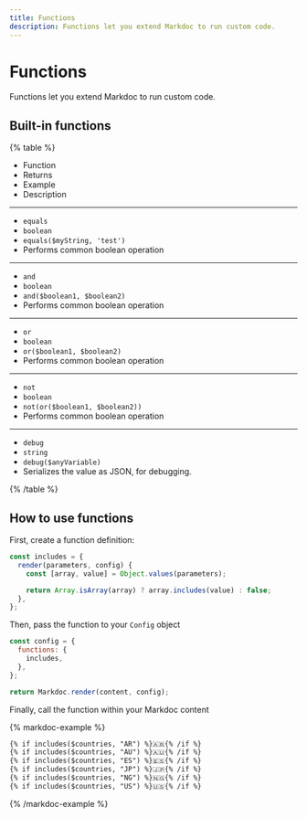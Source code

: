 ```yaml
---
title: Functions
description: Functions let you extend Markdoc to run custom code.
---
```


# Functions

Functions let you extend Markdoc to run custom code.

## Built-in functions

{% table %}

- Function
- Returns
- Example
- Description

---

- `equals`
- `boolean`
- `equals($myString, 'test')`
- Performs common boolean operation

---

- `and`
- `boolean`
- `and($boolean1, $boolean2)`
- Performs common boolean operation

---

- `or`
- `boolean`
- `or($boolean1, $boolean2)`
- Performs common boolean operation

---

- `not`
- `boolean`
- `not(or($boolean1, $boolean2))`
- Performs common boolean operation

---

- `debug`
- `string`
- `debug($anyVariable)`
- Serializes the value as JSON, for debugging.

{% /table %}

## How to use functions

First, create a function definition:

```js
const includes = {
  render(parameters, config) {
    const [array, value] = Object.values(parameters);

    return Array.isArray(array) ? array.includes(value) : false;
  },
};
```

Then, pass the function to your `Config` object

```js
const config = {
  functions: {
    includes,
  },
};

return Markdoc.render(content, config);
```

Finally, call the function within your Markdoc content

{% markdoc-example %}

```md
{% if includes($countries, "AR") %}🇦🇷{% /if %}
{% if includes($countries, "AU") %}🇦🇺{% /if %}
{% if includes($countries, "ES") %}🇪🇸{% /if %}
{% if includes($countries, "JP") %}🇯🇵{% /if %}
{% if includes($countries, "NG") %}🇳🇬{% /if %}
{% if includes($countries, "US") %}🇺🇸{% /if %}
```

{% /markdoc-example %}

